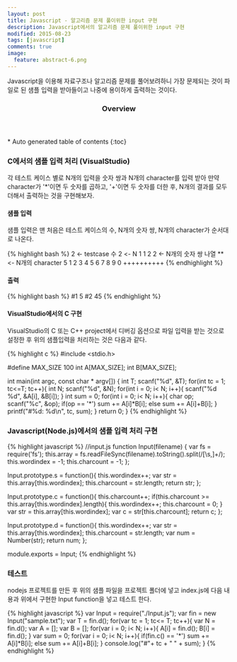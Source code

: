 ```yaml
---
layout: post
title: Javascript - 알고리즘 문제 풀이위한 input 구현
description: Javascript에서의 알고리즘 문제 풀이위한 input 구현
modified: 2015-08-23
tags: [javascript]
comments: true
image:
  feature: abstract-6.png
---
```


Javascript을 이용해 자료구조나 알고리즘 문제를 풀어보려하니 가장 문제되는 것이 파일로 된 샘플 입력을 받아들이고 나중에 용이하게 출력하는 것이다. 

<section id="table-of-contents" class="toc">
  <header>
    <h3>Overview</h3>
  </header>
<div id="drawer" markdown="1">
*  Auto generated table of contents
{:toc}
</div>
</section><!-- /#table-of-contents -->

### C에서의 샘플 입력 처리 (VisualStudio)

각 테스트 케이스 별로 N개의 입력을 숫자 쌍과 N개의 character를 입력 받아 만약 character가 '*'이면 두 숫자를 곱하고, '+'이면 두 숫자를 더한 후, N개의 결과를 모두 더해서 출력하는 것을 구현해보자. 

#### 샘플 입력 

샘플 입력은 맨 처음은 테스트 케이스의 수, N개의 숫자 쌍, N개의 character가 순서대로 나온다. 

{% highlight bash %}
2        <- testcase 수
2        <- N
1 1 2 2  <- N개의 숫자 쌍 나열
**       <- N개의 character
5
1 2 3 4 5 6 7 8 9 0 
++++++++++
{% endhighlight %}

#### 출력

{% highlight bash %}
#1 5
#2 45
{% endhighlight %}


#### VisualStudio에서의 C 구현

VisualStudio의 C 또는 C++ project에서 디버깅 옵션으로 파일 입력을 받는 것으로 설정한 후 위의 샘플입력을 처리하는 것은 다음과 같다. 

{% highlight c %}
#include <stdio.h>

#define MAX_SIZE 100
int A[MAX_SIZE];
int B[MAX_SIZE];

int main(int argc, const char * argv[]) {
    int T;
    scanf("%d", &T);
    for(int tc = 1; tc<=T; tc++){
        int N;
        scanf("%d", &N);
        for(int i = 0; i< N; i++){
            scanf("%d %d", &A[i], &B[i]);
        }
        int sum = 0;
        for(int i = 0; i< N; i++){
            char op;
            scanf("%c", &op);
            if(op == '*')
                sum += A[i]*B[i];
            else
                sum += A[i]+B[i];
        }
        printf("#%d: %d\n", tc, sum);
    }
    return 0;
}
{% endhighlight %}

### Javascript(Node.js)에서의 샘플 입력 처리 구현

{% highlight javascript %}
//input.js
function Input(filename) {
    var fs = require('fs');
    this.array = fs.readFileSync(filename).toString().split(/[\s,]+/);
    this.wordindex = -1;
    this.charcount = -1;
};

Input.prototype.s = function(){
    this.wordindex++;
    var str = this.array[this.wordindex];
    this.charcount = str.length;
    return str;
};

Input.prototype.c = function(){
    this.charcount++;
    if(this.charcount >= this.array[this.wordindex].length){
        this.wordindex++;
        this.charcount = 0;
    }
    var str = this.array[this.wordindex];
    var c = str[this.charcount];
    return c;
};

Input.prototype.d = function(){
    this.wordindex++;
    var str = this.array[this.wordindex];
    this.charcount = str.length;
    var num = Number(str);
    return num;
};

module.exports = Input;
{% endhighlight %}

### 테스트

nodejs 프로젝트를 만든 후 위의 샘플 파일을 프로젝트 폴더에 넣고 index.js에 다음 내용과 위에서 구현한 Input function을 넣고 테스트 한다. 

{% highlight javascript %}
var Input = require("./Input.js");
var fin = new Input("sample.txt");
var T = fin.d();
for(var tc = 1; tc<= T; tc++){
	var N = fin.d();
	var A = [];
	var B = [];
	for(var i = 0; i< N; i++){
		A[i] = fin.d();
		B[i] = fin.d();
	}
	var sum = 0;
	for(var i = 0; i< N; i++){
		if(fin.c() == '*')
			sum += A[i]*B[i];
		else
			sum += A[i]+B[i];
	}
	console.log("#"+ tc + " " + sum);
}
{% endhighlight %}
